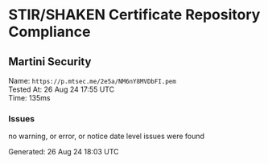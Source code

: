 # STIR/SHAKEN Certificate Repository Compliance

## Martini Security

Name: `https://p.mtsec.me/2e5a/NM6nY8MVDbFI.pem`\
Tested At: 26 Aug 24 17:55 UTC\
Time: 135ms

### Issues

no warning, or error, or notice date level issues were found

Generated: 26 Aug 24 18:03 UTC